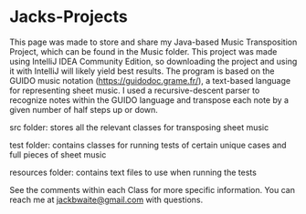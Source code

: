 # Jacks-Projects
This page was made to store and share my Java-based Music Transposition Project, which can be found in the Music folder.
This project was made using IntelliJ IDEA Community Edition, so downloading the project and using it with IntelliJ will likely yield best results.
The program is based on the GUIDO music notation (https://guidodoc.grame.fr/), a text-based language for representing sheet music. 
I used a recursive-descent parser to recognize notes within the GUIDO language and transpose each note by a given number of half steps up or down.

src folder: stores all the relevant classes for transposing sheet music

test folder: contains classes for running tests of certain unique cases and full pieces of sheet music

resources folder: contains text files to use when running the tests

See the comments within each Class for more specific information. You can reach me at jackbwaite@gmail.com with questions.
